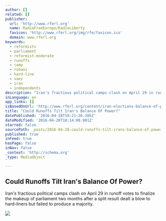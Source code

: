 ```yaml
---
author: []
related: []
publisher:
  url: 'http://www.rferl.org'
  name: RadioFreeEurope/RadioLiberty
  favicon: 'http://www.rferl.org/img/rfe/favicon.ico'
  domain: www.rferl.org
keywords:
  - reformists
  - parliament
  - reformist-moderate
  - runoffs
  - camp
  - rohani
  - hard-line
  - vaez
  - iran
  - independents
description: "Iran's fractious political camps clash on April 29 in runoff votes to finalize the makeup of parliament two months after a split result dealt a blow to hard-liners but failed to produce a majority."
inLanguage: en
app_links: []
isBasedOnUrl: 'http://www.rferl.org/content/iran-elections-balance-of-power/27704748.html'
title: "Could Runoffs Tilt Iran's Balance Of Power?"
datePublished: '2016-04-28T18:21:26.385Z'
dateModified: '2016-04-28T18:14:00.901Z'
starred: false
sourcePath: _posts/2016-04-28-could-runoffs-tilt-irans-balance-of-power.md
published: true
inFeed: true
hasPage: false
inNav: false
_context: 'http://schema.org'
_type: MediaObject

---
```

<article style=""><h1>Could Runoffs Tilt Iran's Balance Of Power?</h1><p>Iran's fractious political camps clash on April 29 in runoff votes to finalize the makeup of parliament two months after a split result dealt a blow to hard-liners but failed to produce a majority.</p><img src="http://gdb.rferl.org/0D27ECA1-1F1A-48C5-952B-26CA32A32361_mw1024_mh1024_s.jpg" /></article>